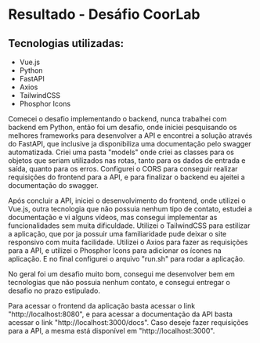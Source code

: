 # Resultado - Desáfio CoorLab

## Tecnologias utilizadas:
- Vue.js
- Python
- FastAPI
- Axios
- TailwindCSS
- Phosphor Icons

Comecei o desafio implementando o backend, nunca trabalhei com backend em Python, então foi um desafio, onde iniciei pesquisando os melhores frameworks para desenvolver a API e encontrei a solução através do FastAPI, que inclusive ja disponibiliza uma documentação pelo swagger automatizada. Criei uma pasta "models" onde criei as classes para os objetos que seriam utilizados nas rotas, tanto para os dados de entrada e saída, quanto para os erros. Configurei o CORS para conseguir realizar requisições do frontend para a API, e para finalizar o backend eu ajeitei a documentação do swagger.

Após concluir a API, iniciei o desenvolvimento do frontend, onde utilizei o Vue.js, outra tecnologia que não possuia nenhum tipo de contato, estudei a documentação e vi alguns vídeos, mas consegui implementar as funcionalidades sem muita dificuldade. Utilizei o TailwindCSS para estilizar a aplicação, que por ja possuir uma familiaridade pude deixar o site responsivo com muita facilidade. Utilizei o Axios para fazer as requisições para a API, e utilizei o Phosphor Icons para adicionar os ícones na aplicação. E no final configurei o arquivo "run.sh" para rodar a aplicação.

No geral foi um desafio muito bom, consegui me desenvolver bem em tecnologias que não possuia nenhum contato, e consegui entregar o desafio no prazo estipulado.

Para acessar o frontend da aplicação basta acessar o link "http://localhost:8080", e para acessar a documentação da API basta acessar o link "http://localhost:3000/docs". Caso deseje fazer requisições para a API, a mesma está disponível em "http://localhost:3000".
